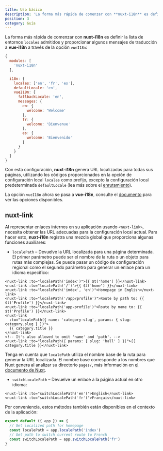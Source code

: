 ```yaml
---
title: Uso básico
description: 'La forma más rápida de comenzar con **nuxt-i18n** es definir la lista de entornos `locales` admitidos y proporcionar algunos mensajes de traducción a **vue-i18n** a través de la opción `vueI18n`:'
position: 3
category: Guía
---
```


La forma más rápida de comenzar con **nuxt-i18n** es definir la lista de entornos `locales` admitidos y proporcionar algunos mensajes de traducción a **vue-i18n** a través de la opción `vueI18n`:

```js {}[nuxt.config.js]
{
  modules: [
    'nuxt-i18n'
  ],

  i18n: {
    locales: ['en', 'fr', 'es'],
    defaultLocale: 'en',
    vueI18n: {
      fallbackLocale: 'en',
      messages: {
        en: {
          welcome: 'Welcome'
        },
        fr: {
          welcome: 'Bienvenue'
        },
        es: {
          welcome: 'Bienvenido'
        }
      }
    }
  }
}
```

Con esta configuración, **nuxt-i18n** genera URL localizadas para todas sus páginas, utilizando los códigos proporcionados en la opción de configuración local `locales` como prefijo, excepto la configuración local predeterminada `defaultLocale` (lea más sobre el [enrutamiento](/routing)).

La opción `vueI18n` ahora se pasa a **vue-i18n**, consulte el [documento](https://kazupon.github.io/vue-i18n/) para ver las opciones disponibles.

## nuxt-link

Al representar enlaces internos en su aplicación usando `<nuxt-link>`, necesita obtener las URL adecuadas para la configuración local actual. Para hacer esto, **nuxt-i18n** registra una mezcla global que proporciona algunas funciones auxiliares:

* `localePath` – Devuelve la URL localizada para una página determinada. El primer parámetro puede ser el nombre de la ruta o un objeto para rutas más complejas. Se puede pasar un código de configuración regional como el segundo parámetro para generar un enlace para un idioma específico:

```vue
<nuxt-link :to="localePath('index')">{{ $t('home') }}</nuxt-link>
<nuxt-link :to="localePath('/')">{{ $t('home') }}</nuxt-link>
<nuxt-link :to="localePath('index', 'en')">Homepage in English</nuxt-link>
<nuxt-link :to="localePath('/app/profile')">Route by path to: {{ $t('Profile') }}</nuxt-link>
<nuxt-link :to="localePath('app-profile')">Route by name to: {{ $t('Profile') }}</nuxt-link>
<nuxt-link
  :to="localePath({ name: 'category-slug', params: { slug: category.slug } })">
  {{ category.title }}
</nuxt-link>
<!-- It's also allowed to omit 'name' and 'path'. -->
<nuxt-link :to="localePath({ params: { slug: 'ball' } })">{{ category.title }}</nuxt-link>
```

Tenga en cuenta que `localePath` utiliza el nombre base de la ruta para generar la URL localizada. El nombre base corresponde a los nombres que Nuxt genera al analizar su directorio `pages/`, más información en [el documento de Nuxt](https://nuxtjs.org/guides/features/file-system-routing).

* `switchLocalePath` – Devuelve un enlace a la página actual en otro idioma:

```vue
<nuxt-link :to="switchLocalePath('en')">English</nuxt-link>
<nuxt-link :to="switchLocalePath('fr')">Français</nuxt-link>
```

Por conveniencia, estos métodos también están disponibles en el contexto de la aplicación:

```js {}[/plugins/myplugin.js]
export default ({ app }) => {
  // Get localized path for homepage
  const localePath = app.localePath('index')
  // Get path to switch current route to French
  const switchLocalePath = app.switchLocalePath('fr')
}
```
